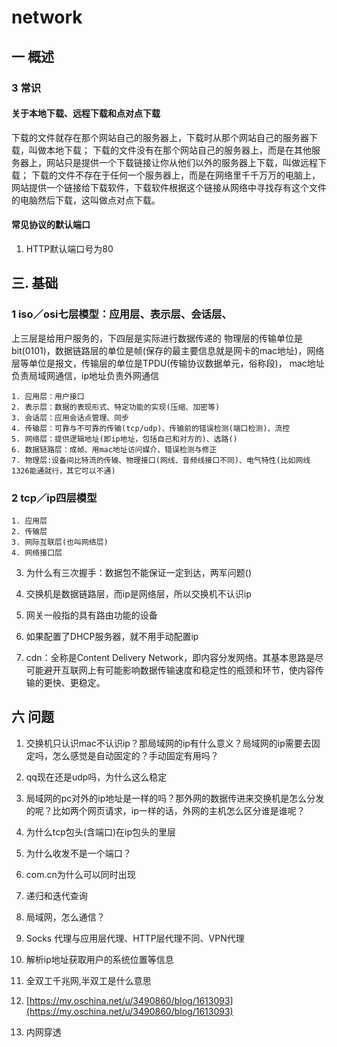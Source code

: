 # network
## 一 概述
### 3 常识
#### 关于本地下载、远程下载和点对点下载
下载的文件就存在那个网站自己的服务器上，下载时从那个网站自己的服务器下载，叫做本地下载；
下载的文件没有在那个网站自己的服务器上，而是在其他服务器上，网站只是提供一个下载链接让你从他们以外的服务器上下载，叫做远程下载；
下载的文件不存在于任何一个服务器上，而是在网络里千千万万的电脑上，网站提供一个链接给下载软件，下载软件根据这个链接从网络中寻找存有这个文件的电脑然后下载，这叫做点对点下载。
#### 常见协议的默认端口
1. HTTP默认端口号为80

## 三. 基础  
### 1 iso／osi七层模型：应用层、表示层、会话层、
上三层是给用户服务的，下四层是实际进行数据传递的
物理层的传输单位是bit(0101)，数据链路层的单位是帧(保存的最主要信息就是网卡的mac地址)，网络层等单位是报文，传输层的单位是TPDU(传输协议数据单元，俗称段)，
mac地址负责局域网通信，ip地址负责外网通信

    1. 应用层：用户接口
    2. 表示层：数据的表现形式、特定功能的实现(压缩、加密等)
    3. 会话层：应用会话点管理、同步
    4. 传输层：可靠与不可靠的传输(tcp/udp)、传输前的错误检测(端口检测)、流控
    5. 网络层：提供逻辑地址(即ip地址，包括自己和对方的)、选路()
    6. 数据链路层：成帧、用mac地址访问媒介、错误检测与修正
    7. 物理层:设备间比特流的传输、物理接口(网线、音频线接口不同)、电气特性(比如网线1326能通就行，其它可以不通)

### 2 tcp／ip四层模型

    1. 应用层
    2. 传输层
    3. 网际互联层(也叫网络层)
    4. 网络接口层

3. 为什么有三次握手：数据包不能保证一定到达，两军问题()
4. 交换机是数据链路层，而ip是网络层，所以交换机不认识ip
5. 网关一般指的具有路由功能的设备
6. 如果配置了DHCP服务器，就不用手动配置ip

1. cdn：全称是Content Delivery Network，即内容分发网络。其基本思路是尽可能避开互联网上有可能影响数据传输速度和稳定性的瓶颈和环节，使内容传输的更快、更稳定。

## 六 问题
1. 交换机只认识mac不认识ip？那局域网的ip有什么意义？局域网的ip需要去固定吗，怎么感觉是自动固定的？手动固定有用吗？
2. qq现在还是udp吗，为什么这么稳定
3. 局域网的pc对外的ip地址是一样的吗？那外网的数据传进来交换机是怎么分发的呢？比如两个网页请求，ip一样的话，外网的主机怎么区分谁是谁呢？
4. 为什么tcp包头(含端口)在ip包头的里层
5. 为什么收发不是一个端口？
6. com.cn为什么可以同时出现
7. 递归和迭代查询
8. 局域网，怎么通信？
9. Socks 代理与应用层代理、HTTP层代理不同、VPN代理
10. 解析ip地址获取用户的系统位置等信息
11. 全双工千兆网,半双工是什么意思

12. [https://my.oschina.net/u/3490860/blog/1613093](https://my.oschina.net/u/3490860/blog/1613093)

13. 内网穿透